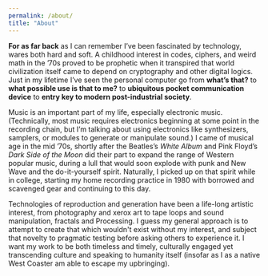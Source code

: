 ```yaml
---
permalink: /about/
title: "About"
---
```


**For as far back** as I can remember I’ve been fascinated by technology, wares both hard and soft. A childhood interest in codes, ciphers, and weird math in the ’70s proved to be prophetic when it transpired that world civilization itself came to depend on cryptography and other digital logics. Just in my lifetime I’ve seen the personal computer go from **what’s that?** to **what possible use is that to me?** to **ubiquitous pocket communication device** to **entry key to modern post-industrial society**.

Music is an important part of my life, especially electronic music. (Technically, most music requires electronics beginning at some point in the recording chain, but I’m talking about using electronics like synthesizers, samplers, or modules to generate or manipulate sound.) I came of musical age in the mid ’70s, shortly after the Beatles’s *White Album* and Pink Floyd’s *Dark Side of the Moon* did their part to expand the range of Western popular music, during a lull that would soon explode with punk and New Wave and the do-it-yourself spirit. Naturally, I picked up on that spirit while in college, starting my home recording practice in 1980 with borrowed and scavenged gear and continuing to this day.

Technologies of reproduction and generation have been a life-long artistic interest, from photography and xerox art to tape loops and sound manipulation, fractals and Processing. I guess my general approach is to attempt to create that which wouldn't exist without my interest, and subject that novelty to pragmatic testing before asking others to experience it. I want my work to be both timeless and timely, culturally engaged yet transcending culture and speaking to humanity itself (insofar as I as a native West Coaster am able to escape my upbringing).